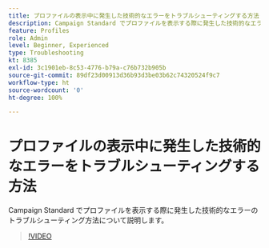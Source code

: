 ```yaml
---
title: プロファイルの表示中に発生した技術的なエラーをトラブルシューティングする方法
description: Campaign Standard でプロファイルを表示する際に発生した技術的なエラーのトラブルシューティング方法について説明します。
feature: Profiles
role: Admin
level: Beginner, Experienced
type: Troubleshooting
kt: 8385
exl-id: 3c1901eb-8c53-4776-b79a-c76b732b905b
source-git-commit: 89df23d00913d36b93d3be03b62c74320524f9c7
workflow-type: ht
source-wordcount: '0'
ht-degree: 100%

---
```


# プロファイルの表示中に発生した技術的なエラーをトラブルシューティングする方法

Campaign Standard でプロファイルを表示する際に発生した技術的なエラーのトラブルシューティング方法について説明します。

>[!VIDEO](https://video.tv.adobe.com/v/335890?quality=12&learn=on)
